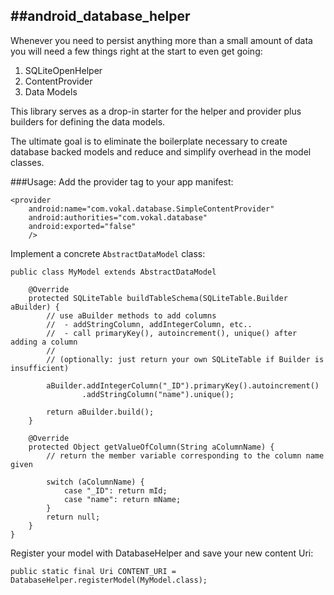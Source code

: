 ##android_database_helper
---

Whenever you need to persist anything more than a small amount of data you will need a few things right at the start to even get going:

1. SQLiteOpenHelper
2. ContentProvider
3. Data Models

This library serves as a drop-in starter for the helper and provider plus builders for defining the data models.

The ultimate goal is to eliminate the boilerplate necessary to create database backed models and reduce and simplify overhead in the model classes. 

###Usage:
Add the provider tag to your app manifest:

	<provider
    	android:name="com.vokal.database.SimpleContentProvider"
        android:authorities="com.vokal.database"
        android:exported="false"
        />
                
Implement a concrete `AbstractDataModel` class:

	public class MyModel extends AbstractDataModel
	
		@Override
    	protected SQLiteTable buildTableSchema(SQLiteTable.Builder aBuilder) {
        	// use aBuilder methods to add columns
       		//  - addStringColumn, addIntegerColumn, etc..
        	//  - call primaryKey(), autoincrement(), unique() after adding a column
        	// 
        	// (optionally: just return your own SQLiteTable if Builder is insufficient)
        
        	aBuilder.addIntegerColumn("_ID").primaryKey().autoincrement()
                    .addStringColumn("name").unique();
                    
        	return aBuilder.build();
    	}
    
    	@Override
    	protected Object getValueOfColumn(String aColumnName) {
    		// return the member variable corresponding to the column name given
    		
        	switch (aColumnName) {
            	case "_ID": return mId;
            	case "name": return mName;
        	}
        	return null;
    	}
  	}
    
Register your model with DatabaseHelper and save your new content Uri:

	public static final Uri CONTENT_URI = DatabaseHelper.registerModel(MyModel.class);

